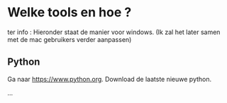 # Welke tools en hoe ?

ter info : Hieronder staat de manier voor windows. (Ik zal het later samen met de mac gebruikers verder aanpassen)

## Python

Ga naar https://www.python.org. Download de laatste nieuwe python.


...